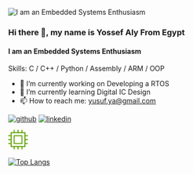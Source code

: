 
![ I am an Embedded Systems Enthusiasm](https://kinetic-vision.com/wp-content/uploads/2021/02/Architecture-2.jpg)

### Hi there 👋, my name is Yossef Aly From Egypt
####  I am an Embedded Systems Enthusiasm



Skills: C / C++ / Python / Assembly / ARM / OOP 

- 🔭 I’m currently working on Developing a RTOS   
- 🌱 I’m currently learning Digital IC Design 
- 📫 How to reach me: yusuf.ya@gmail.com 


[<img src='https://cdn.jsdelivr.net/npm/simple-icons@3.0.1/icons/github.svg' alt='github' height='40'>](https://github.com/YossefAly)  [<img src='https://cdn.jsdelivr.net/npm/simple-icons@3.0.1/icons/linkedin.svg' alt='linkedin' height='40'>](https://www.linkedin.com/in/www.linkedin.com/in/yossef-aly-5a45a8240/)  

<a href='https://docs.github.com/en/developers'><img src='https://raw.githubusercontent.com/acervenky/animated-github-badges/master/assets/devbadge.gif' width='40' height='40'></a> 

[![Top Langs](https://github-readme-stats.vercel.app/api/top-langs/?username=YossefAly)](https://github.com/anuraghazra/github-readme-stats)

